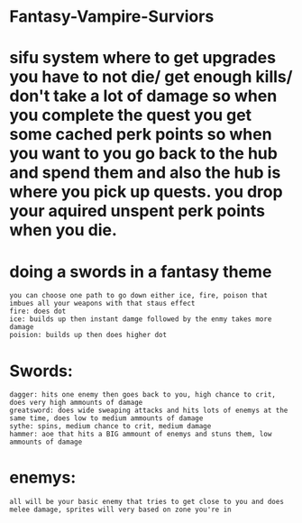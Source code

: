 # Fantasy-Vampire-Surviors

# sifu system where to get upgrades you have to not die/ get enough kills/ don't take a lot of damage so when you complete the quest you get some cached perk points so when you want to you go back to the hub and spend them and also the hub is where you pick up quests. you drop your aquired unspent perk points when you die.
# doing a swords in a fantasy theme
	you can choose one path to go down either ice, fire, poison that imbues all your weapons with that staus effect
	fire: does dot
	ice: builds up then instant damge followed by the enmy takes more damage
	poision: builds up then does higher dot
 
# Swords:
	dagger: hits one enemy then goes back to you, high chance to crit, does very high ammounts of damage
	greatsword: does wide sweaping attacks and hits lots of enemys at the same time, does low to medium ammounts of damage
	sythe: spins, medium chance to crit, medium damage
	hammer: aoe that hits a BIG ammount of enemys and stuns them, low ammounts of damage
	
# enemys:
	all will be your basic enemy that tries to get close to you and does melee damage, sprites will very based on zone you're in
	

